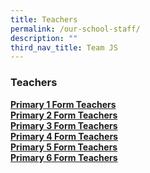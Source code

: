 ```yaml
---
title: Teachers
permalink: /our-school-staff/
description: ""
third_nav_title: Team JS
---
```


### Teachers

[**Primary 1 Form Teachers**](/our-school-staff/p1-form-teachers/)<br>
[**Primary 2 Form Teachers**](/our-school-staff/p2-form-teachers/)<br>
[**Primary 3 Form Teachers**](/our-school-staff/p3-form-teachers/)<br>
[**Primary 4 Form Teachers**](/our-school-staff/p4-form-teachers/)<br>
[**Primary 5 Form Teachers**](/our-school-staff/p5-form-teachers/)<br>
[**Primary 6 Form Teachers**](/our-school-staff/p6-form-teachers/)<br>
